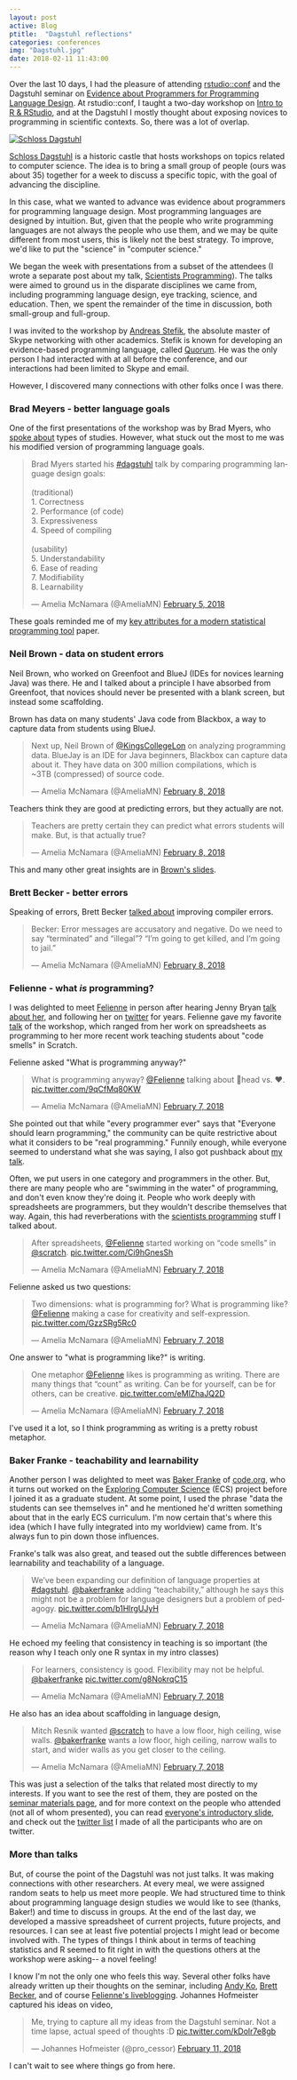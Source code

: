 ```yaml
---
layout: post
active: Blog
ptitle:  "Dagstuhl reflections" 
categories: conferences
img: "Dagstuhl.jpg"
date: 2018-02-11 11:43:00
---
```



Over the last 10 days, I had the pleasure of attending [rstudio::conf](https://www.rstudio.com/conference/) and the Dagstuhl seminar on [Evidence about Programmers for Programming Language Design](http://www.dagstuhl.de/en/program/calendar/semhp/?semnr=18061). At rstudio::conf, I taught a two-day workshop on [Intro to R & RStudio](https://github.com/AmeliaMN/IntroToR), and at the Dagstuhl I mostly thought about exposing novices to programming in scientific contexts. So, there was a lot of overlap. 

<!--more-->

<a class="thumb" href="http://www.dagstuhl.de/"><img src="{{ site.baseurl }}/img/Dagstuhl.jpg" class="img-responsive" alt="Schloss Dagstuhl"></a>

[Schloss Dagstuhl](http://www.dagstuhl.de/) is a historic castle that hosts workshops on topics related to computer science. The idea is to bring a small group of people (ours was about 35) together for a week to discuss a specific topic, with the goal of advancing the discipline. 

In this case, what we wanted to advance was evidence about programmers for programming language design. Most programming languages are designed by intuition. But, given that the people who write programming languages are not always the people who use them, and we may be quite different from most users, this is likely not the best strategy. To improve, we'd like to put the "science" in "computer science."

We began the week with presentations from a subset of the attendees (I wrote a separate post about my talk, [Scientists Programming](www.science.smith.edu/~amcnamara/blog/conferences/2018/02/11/Scientists-Programming.html)). The talks were aimed to ground us in the disparate disciplines we came from, including programming language design, eye tracking, science, and education. Then, we spent the remainder of the time in discussion, both small-group and full-group. 

I was invited to the workshop by [Andreas Stefik](http://web.cs.unlv.edu/stefika/), the absolute master of Skype networking with other academics. Stefik is known for developing an evidence-based programming language, called [Quorum](https://quorumlanguage.com/). He was the only person I had interacted with at all before the conference, and our interactions had been limited to Skype and email. 

However, I discovered many connections with other folks once I was there. 

### Brad Meyers - better language goals

One of the first presentations of the workshop was by Brad Myers, who [spoke about](http://materials.dagstuhl.de/files/18/18061/18061.BradA.Myers1.Slides1.pdf) types of studies. However, what stuck out the most to me was his modified version of programming language goals.  

<blockquote class="twitter-tweet" data-lang="en"><p lang="en" dir="ltr">Brad Myers started his <a href="https://twitter.com/hashtag/dagstuhl?src=hash&amp;ref_src=twsrc%5Etfw">#dagstuhl</a> talk by comparing programming language design goals:<br><br>(traditional)<br>1. Correctness<br>2. Performance (of code)<br>3. Expressiveness<br>4. Speed of compiling <br><br>(usability)<br>5. Understandability <br>6. Ease of reading<br>7. Modifiability<br>8. Learnability</p>&mdash; Amelia McNamara (@AmeliaMN) <a href="https://twitter.com/AmeliaMN/status/960502906821767168?ref_src=twsrc%5Etfw">February 5, 2018</a></blockquote>
<script async src="https://platform.twitter.com/widgets.js" charset="utf-8"></script>

These goals reminded me of my [key attributes for a modern statistical programming tool](https://arxiv.org/abs/1610.00985) paper. 

### Neil Brown - data on student errors

Neil Brown, who worked on Greenfoot and BlueJ (IDEs for novices learning Java) was there. He and I talked about a principle I have absorbed from Greenfoot, that novices should never be presented with a blank screen, but instead some scaffolding. 

Brown has data on many students' Java code from Blackbox, a way to capture data from students using BlueJ. 
<blockquote class="twitter-tweet" data-lang="en"><p lang="en" dir="ltr">Next up, Neil Brown of <a href="https://twitter.com/KingsCollegeLon?ref_src=twsrc%5Etfw">@KingsCollegeLon</a> on analyzing programming data. BlueJay is an IDE for Java beginners, Blackbox can capture data about it. They have data on 300 million compilations, which is <br>~3TB (compressed) of source code.</p>&mdash; Amelia McNamara (@AmeliaMN) <a href="https://twitter.com/AmeliaMN/status/961530821596401664?ref_src=twsrc%5Etfw">February 8, 2018</a></blockquote>
<script async src="https://platform.twitter.com/widgets.js" charset="utf-8"></script>

Teachers think they are good at predicting errors, but they actually are not. 

<blockquote class="twitter-tweet" data-lang="en"><p lang="en" dir="ltr">Teachers are pretty certain they can predict what errors students will make. But, is that actually true?</p>&mdash; Amelia McNamara (@AmeliaMN) <a href="https://twitter.com/AmeliaMN/status/961533231077175296?ref_src=twsrc%5Etfw">February 8, 2018</a></blockquote>
<script async src="https://platform.twitter.com/widgets.js" charset="utf-8"></script>

This and many other great insights are in [Brown's slides](http://materials.dagstuhl.de/files/18/18061/18061.NeilC.C.Brown1.Slides.pdf). 

### Brett Becker - better errors

Speaking of errors, Brett Becker [talked about](http://materials.dagstuhl.de/files/18/18061/18061.BrettA.Becker2.Slides.pdf) improving compiler errors. 

<blockquote class="twitter-tweet" data-lang="en"><p lang="en" dir="ltr">Becker: Error messages are accusatory and negative. Do we need to say “terminated” and “illegal”? “I’m going to get killed, and I’m going to jail.”</p>&mdash; Amelia McNamara (@AmeliaMN) <a href="https://twitter.com/AmeliaMN/status/961546402986897410?ref_src=twsrc%5Etfw">February 8, 2018</a></blockquote>
<script async src="https://platform.twitter.com/widgets.js" charset="utf-8"></script>


### Felienne - what *is* programming?

I was delighted to meet [Felienne](http://felienne.com/) in person after hearing Jenny Bryan [talk about her](https://github.com/jennybc/2016-06_spreadsheets), and following her on [twitter](https://twitter.com/felienne) for years. Felienne gave my favorite [talk](http://materials.dagstuhl.de/files/18/18061/18061.FelienneHermans1.Slides.key) of the workshop, which ranged from her work on spreadsheets as programming to her more recent work teaching students about "code smells" in Scratch. 

Felienne asked "What is programming anyway?"

<blockquote class="twitter-tweet" data-lang="en"><p lang="en" dir="ltr">What is programming anyway? <a href="https://twitter.com/Felienne?ref_src=twsrc%5Etfw">@Felienne</a> talking about 🧠head vs. ❤️. <a href="https://t.co/9qCfMq80KW">pic.twitter.com/9qCfMq80KW</a></p>&mdash; Amelia McNamara (@AmeliaMN) <a href="https://twitter.com/AmeliaMN/status/961151780657729537?ref_src=twsrc%5Etfw">February 7, 2018</a></blockquote>
<script async src="https://platform.twitter.com/widgets.js" charset="utf-8"></script>

She pointed out that while "every programmer ever" says that "Everyone should learn programming," the community can be quite restrictive about what it considers to be "real programming." Funnily enough, while everyone seemed to understand what she was saying, I also got pushback about [my talk](www.science.smith.edu/~amcnamara/blog/conferences/2018/02/11/Scientists-Programming.html). 

Often, we put users in one category and programmers in the other. But, there are many people who are "swimming in the water" of programming, and don't even know they're doing it. People who work deeply with spreadsheets are programmers, but they wouldn't describe themselves that way. Again, this had reverberations with the [scientists programming](www.science.smith.edu/~amcnamara/blog/conferences/2018/02/11/Scientists-Programming.html) stuff I talked about. 

<blockquote class="twitter-tweet" data-lang="en"><p lang="en" dir="ltr">After spreadsheets, <a href="https://twitter.com/Felienne?ref_src=twsrc%5Etfw">@Felienne</a> started working on “code smells” in <a href="https://twitter.com/scratch?ref_src=twsrc%5Etfw">@scratch</a>. <a href="https://t.co/Ci9hGnesSh">pic.twitter.com/Ci9hGnesSh</a></p>&mdash; Amelia McNamara (@AmeliaMN) <a href="https://twitter.com/AmeliaMN/status/961153216971931648?ref_src=twsrc%5Etfw">February 7, 2018</a></blockquote>
<script async src="https://platform.twitter.com/widgets.js" charset="utf-8"></script>

Felienne asked us two questions:

<blockquote class="twitter-tweet" data-lang="en"><p lang="en" dir="ltr">Two dimensions: what is programming for? What is programming like? <a href="https://twitter.com/Felienne?ref_src=twsrc%5Etfw">@Felienne</a> making a case for creativity and self-expression. <a href="https://t.co/GzzSRg5Rc0">pic.twitter.com/GzzSRg5Rc0</a></p>&mdash; Amelia McNamara (@AmeliaMN) <a href="https://twitter.com/AmeliaMN/status/961156021279444992?ref_src=twsrc%5Etfw">February 7, 2018</a></blockquote>
<script async src="https://platform.twitter.com/widgets.js" charset="utf-8"></script>

One answer to "what is programming like?" is writing. 

<blockquote class="twitter-tweet" data-lang="en"><p lang="en" dir="ltr">One metaphor <a href="https://twitter.com/Felienne?ref_src=twsrc%5Etfw">@Felienne</a> likes is programming as writing. There are many things that “count” as writing. Can be for yourself, can be for others, can be creative. <a href="https://t.co/eMlZhaJQ2D">pic.twitter.com/eMlZhaJQ2D</a></p>&mdash; Amelia McNamara (@AmeliaMN) <a href="https://twitter.com/AmeliaMN/status/961159455948886016?ref_src=twsrc%5Etfw">February 7, 2018</a></blockquote>
<script async src="https://platform.twitter.com/widgets.js" charset="utf-8"></script>

I've used it a lot, so I think programming as writing is a pretty robust metaphor. 

### Baker Franke - teachability and learnability

Another person I was delighted to meet was [Baker Franke](https://twitter.com/bakerfranke) of [code.org](https://code.org/), who it turns out worked on the [Exploring Computer Science](http://exploringcs.org/) (ECS) project before I joined it as a graduate student. At some point, I used the phrase "data the students can see themselves in" and he mentioned he'd written something about that in the early ECS curriculum. I'm now certain that's where this idea (which I have fully integrated into my worldview) came from. It's always fun to pin down those influences.

Franke's talk was also great, and teased out the subtle differences between learnability and teachability of a language. 

<blockquote class="twitter-tweet" data-lang="en"><p lang="en" dir="ltr">We’ve been expanding our definition of language properties at <a href="https://twitter.com/hashtag/dagstuhl?src=hash&amp;ref_src=twsrc%5Etfw">#dagstuhl</a>. <a href="https://twitter.com/bakerfranke?ref_src=twsrc%5Etfw">@bakerfranke</a> adding “teachability,” although he says this might not be a problem for language designers but a problem of pedagogy. <a href="https://t.co/b1HlrgUJyH">pic.twitter.com/b1HlrgUJyH</a></p>&mdash; Amelia McNamara (@AmeliaMN) <a href="https://twitter.com/AmeliaMN/status/961185848539713538?ref_src=twsrc%5Etfw">February 7, 2018</a></blockquote>
<script async src="https://platform.twitter.com/widgets.js" charset="utf-8"></script>

He echoed my feeling that consistency in teaching is so important (the reason why I teach only one R syntax in my intro classes)

<blockquote class="twitter-tweet" data-lang="en"><p lang="en" dir="ltr">For learners, consistency is good. Flexibility may not be helpful. <a href="https://twitter.com/bakerfranke?ref_src=twsrc%5Etfw">@bakerfranke</a> <a href="https://t.co/g8NokrqC15">pic.twitter.com/g8NokrqC15</a></p>&mdash; Amelia McNamara (@AmeliaMN) <a href="https://twitter.com/AmeliaMN/status/961187475308863490?ref_src=twsrc%5Etfw">February 7, 2018</a></blockquote>
<script async src="https://platform.twitter.com/widgets.js" charset="utf-8"></script>

He also has an idea about scaffolding in language design, 

<blockquote class="twitter-tweet" data-lang="en"><p lang="en" dir="ltr">Mitch Resnik wanted <a href="https://twitter.com/scratch?ref_src=twsrc%5Etfw">@scratch</a> to have a low floor, high ceiling, wise walls. <a href="https://twitter.com/bakerfranke?ref_src=twsrc%5Etfw">@bakerfranke</a> wants a low floor, high ceiling, narrow walls to start, and wider walls as you get closer to the ceiling.</p>&mdash; Amelia McNamara (@AmeliaMN) <a href="https://twitter.com/AmeliaMN/status/961192913714675713?ref_src=twsrc%5Etfw">February 7, 2018</a></blockquote>
<script async src="https://platform.twitter.com/widgets.js" charset="utf-8"></script>

This was just a selection of the talks that related most directly to my interests. If you want to see the rest of them, they are posted on the [seminar materials page](http://materials.dagstuhl.de/index.php?semnr=18061), and for more context on the people who attended (not all of whom presented), you can read [everyone's introductory slide](http://materials.dagstuhl.de/files/18/18061/18061.SWM.Slides.pdf), and check out the [twitter list](https://twitter.com/AmeliaMN/lists/evidenceaboutprogrammers) I made of all the participants who are on twitter.  

### More than talks

But, of course the point of the Dagstuhl was not just talks. It was making connections with other researchers. At every meal, we were assigned random seats to help us meet more people. We had structured time to think about programming language design studies we would like to see (thanks, Baker!) and time to discuss in groups. At the end of the last day, we developed a massive spreadsheet of current projects, future projects, and resources. I can see at least five potential projects I might lead or become involved with. The types of things I think about in terms of teaching statistics and R seemed to fit right in with the questions others at the workshop were asking-- a novel feeling! 

I know I'm not the only one who feels this way. Several other folks have already written up their thoughts on the seminar, including [Andy Ko](https://medium.com/bits-and-behavior/designing-learnable-teachable-and-productive-programming-languages-dagstuhl-trip-report-81e41bde84bd), [Brett Becker](https://cszero.wordpress.com/2018/02/11/dagstuhl-seminar-18061-evidence-about-programmers-for-programming-language-design/), and of course [Felienne's liveblogging](http://www.felienne.com/archives/tag/dagstuhl). 
Johannes Hofmeister captured his ideas on video, 

<blockquote class="twitter-tweet" data-partner="tweetdeck"><p lang="en" dir="ltr">Me, trying to capture all my ideas from the Dagstuhl seminar. Not a time lapse, actual speed of thoughts :D <a href="https://t.co/kDolr7e8gb">pic.twitter.com/kDolr7e8gb</a></p>&mdash; Johannes Hofmeister (@pro_cessor) <a href="https://twitter.com/pro_cessor/status/962765672110592000?ref_src=twsrc%5Etfw">February 11, 2018</a></blockquote>

I can't wait to see where things go from here. 



